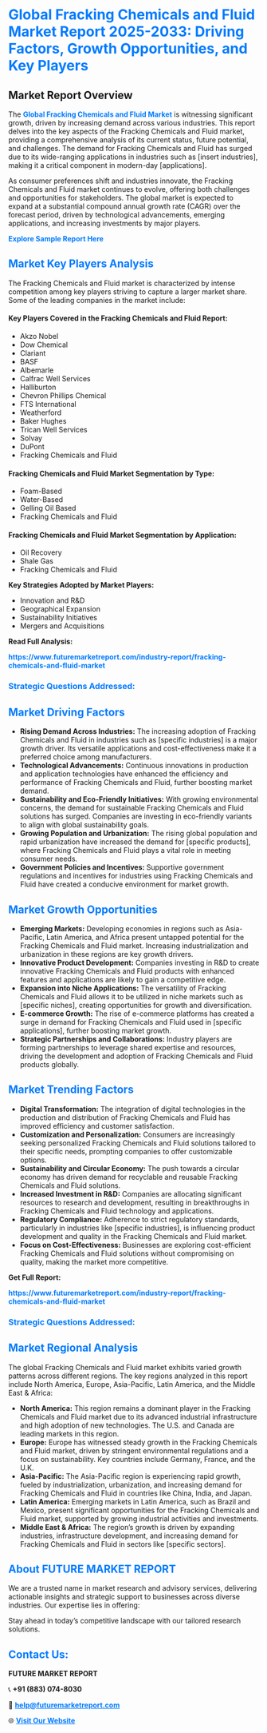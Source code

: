 <h1 style="color: #007BFF;">Global Fracking Chemicals and Fluid Market Report 2025-2033: Driving Factors, Growth Opportunities, and Key Players</h1>

<section id="overview">
<h2>Market Report Overview</h2>
<p>The <a href="https://www.futuremarketreport.com/industry-report/fracking-chemicals-and-fluid-market" style="color: #007BFF; text-decoration: none;"><strong>Global Fracking Chemicals and Fluid Market</strong></a> is witnessing significant growth, driven by increasing demand across various industries. This report delves into the key aspects of the Fracking Chemicals and Fluid market, providing a comprehensive analysis of its current status, future potential, and challenges. The demand for Fracking Chemicals and Fluid has surged due to its wide-ranging applications in industries such as [insert industries], making it a critical component in modern-day [applications].</p>
<p>As consumer preferences shift and industries innovate, the Fracking Chemicals and Fluid market continues to evolve, offering both challenges and opportunities for stakeholders. The global market is expected to expand at a substantial compound annual growth rate (CAGR) over the forecast period, driven by technological advancements, emerging applications, and increasing investments by major players.</p>
</section>

<section id="overview">
<p><a href="https://www.futuremarketreport.com/request-sample/reportId=99050" style="color: #007BFF; text-decoration: none;"><strong>Explore Sample Report Here</strong></a></p>
</section>

<section id="key-players">
<h2 style="color: #007BFF;">Market Key Players Analysis</h2>
<p>The Fracking Chemicals and Fluid market is characterized by intense competition among key players striving to capture a larger market share. Some of the leading companies in the market include:</p>
<h4>Key Players Covered in the Fracking Chemicals and Fluid Report:</h4>
<ul><li>Akzo Nobel</li><li>Dow Chemical</li><li>Clariant</li><li>BASF</li><li>Albemarle</li><li>Calfrac Well Services</li><li>Halliburton</li><li>Chevron Phillips Chemical</li><li>FTS International</li><li>Weatherford</li><li>Baker Hughes</li><li>Trican Well Services</li><li>Solvay</li><li>DuPont</li><li>Fracking Chemicals and Fluid</li></ul>
<h4>Fracking Chemicals and Fluid Market Segmentation by Type:</h4>
<ul><li>Foam-Based</li><li>Water-Based</li><li>Gelling Oil Based</li><li>Fracking Chemicals and Fluid</li></ul>

<h4>Fracking Chemicals and Fluid Market Segmentation by Application:</h4>
<ul><li>Oil Recovery</li><li>Shale Gas</li><li>Fracking Chemicals and Fluid</li></ul>
<p><strong>Key Strategies Adopted by Market Players:</strong></p>
<ul>
<li>Innovation and R&D</li>
<li>Geographical Expansion</li>
<li>Sustainability Initiatives</li>
<li>Mergers and Acquisitions</li>
</ul>
</section>

<section>
<p><strong>Read Full Analysis: </strong></p><a href="https://www.futuremarketreport.com/industry-report/fracking-chemicals-and-fluid-market" style="color: #007BFF; text-decoration: none;"><strong>https://www.futuremarketreport.com/industry-report/fracking-chemicals-and-fluid-market</strong></a>
<h3 style="color: #007BFF;">Strategic Questions Addressed:</h3>
</section>

<section id="driving-factors">
<h2 style="color: #007BFF;">Market Driving Factors</h2>
<ul>
<li><strong>Rising Demand Across Industries:</strong> The increasing adoption of Fracking Chemicals and Fluid in industries such as [specific industries] is a major growth driver. Its versatile applications and cost-effectiveness make it a preferred choice among manufacturers.</li>
<li><strong>Technological Advancements:</strong> Continuous innovations in production and application technologies have enhanced the efficiency and performance of Fracking Chemicals and Fluid, further boosting market demand.</li>
<li><strong>Sustainability and Eco-Friendly Initiatives:</strong> With growing environmental concerns, the demand for sustainable Fracking Chemicals and Fluid solutions has surged. Companies are investing in eco-friendly variants to align with global sustainability goals.</li>
<li><strong>Growing Population and Urbanization:</strong> The rising global population and rapid urbanization have increased the demand for [specific products], where Fracking Chemicals and Fluid plays a vital role in meeting consumer needs.</li>
<li><strong>Government Policies and Incentives:</strong> Supportive government regulations and incentives for industries using Fracking Chemicals and Fluid have created a conducive environment for market growth.</li>
</ul>
</section>

<section id="growth-opportunities">
<h2 style="color: #007BFF;">Market Growth Opportunities</h2>
<ul>
<li><strong>Emerging Markets:</strong> Developing economies in regions such as Asia-Pacific, Latin America, and Africa present untapped potential for the Fracking Chemicals and Fluid market. Increasing industrialization and urbanization in these regions are key growth drivers.</li>
<li><strong>Innovative Product Development:</strong> Companies investing in R&D to create innovative Fracking Chemicals and Fluid products with enhanced features and applications are likely to gain a competitive edge.</li>
<li><strong>Expansion into Niche Applications:</strong> The versatility of Fracking Chemicals and Fluid allows it to be utilized in niche markets such as [specific niches], creating opportunities for growth and diversification.</li>
<li><strong>E-commerce Growth:</strong> The rise of e-commerce platforms has created a surge in demand for Fracking Chemicals and Fluid used in [specific applications], further boosting market growth.</li>
<li><strong>Strategic Partnerships and Collaborations:</strong> Industry players are forming partnerships to leverage shared expertise and resources, driving the development and adoption of Fracking Chemicals and Fluid products globally.</li>
</ul>
</section>

<section id="trending-factors">
<h2 style="color: #007BFF;">Market Trending Factors</h2>
<ul>
<li><strong>Digital Transformation:</strong> The integration of digital technologies in the production and distribution of Fracking Chemicals and Fluid has improved efficiency and customer satisfaction.</li>
<li><strong>Customization and Personalization:</strong> Consumers are increasingly seeking personalized Fracking Chemicals and Fluid solutions tailored to their specific needs, prompting companies to offer customizable options.</li>
<li><strong>Sustainability and Circular Economy:</strong> The push towards a circular economy has driven demand for recyclable and reusable Fracking Chemicals and Fluid solutions.</li>
<li><strong>Increased Investment in R&D:</strong> Companies are allocating significant resources to research and development, resulting in breakthroughs in Fracking Chemicals and Fluid technology and applications.</li>
<li><strong>Regulatory Compliance:</strong> Adherence to strict regulatory standards, particularly in industries like [specific industries], is influencing product development and quality in the Fracking Chemicals and Fluid market.</li>
<li><strong>Focus on Cost-Effectiveness:</strong> Businesses are exploring cost-efficient Fracking Chemicals and Fluid solutions without compromising on quality, making the market more competitive.</li>
</ul>
</section>

<section>
<p><strong>Get Full Report: </strong></p><a href="https://www.futuremarketreport.com/industry-report/fracking-chemicals-and-fluid-market" style="color: #007BFF; text-decoration: none;"><strong>https://www.futuremarketreport.com/industry-report/fracking-chemicals-and-fluid-market</strong></a>
<h3 style="color: #007BFF;">Strategic Questions Addressed:</h3>
</section>


<section id="regional-analysis">
<h2 style="color: #007BFF;">Market Regional Analysis</h2>
<p>The global Fracking Chemicals and Fluid market exhibits varied growth patterns across different regions. The key regions analyzed in this report include North America, Europe, Asia-Pacific, Latin America, and the Middle East & Africa:</p>
<ul>
<li><strong>North America:</strong> This region remains a dominant player in the Fracking Chemicals and Fluid market due to its advanced industrial infrastructure and high adoption of new technologies. The U.S. and Canada are leading markets in this region.</li>
<li><strong>Europe:</strong> Europe has witnessed steady growth in the Fracking Chemicals and Fluid market, driven by stringent environmental regulations and a focus on sustainability. Key countries include Germany, France, and the U.K.</li>
<li><strong>Asia-Pacific:</strong> The Asia-Pacific region is experiencing rapid growth, fueled by industrialization, urbanization, and increasing demand for Fracking Chemicals and Fluid in countries like China, India, and Japan.</li>
<li><strong>Latin America:</strong> Emerging markets in Latin America, such as Brazil and Mexico, present significant opportunities for the Fracking Chemicals and Fluid market, supported by growing industrial activities and investments.</li>
<li><strong>Middle East & Africa:</strong> The region’s growth is driven by expanding industries, infrastructure development, and increasing demand for Fracking Chemicals and Fluid in sectors like [specific sectors].</li>
</ul>
</section>

<footer>
<h2 style="color: #007BFF;">About FUTURE MARKET REPORT</h2>
<p>We are a trusted name in market research and advisory services, delivering actionable insights and strategic support to businesses across diverse industries. Our expertise lies in offering:</p>

<p>Stay ahead in today’s competitive landscape with our tailored research solutions.</p>

<h2 style="color: #007BFF;">Contact Us:</h2>
<p><strong>FUTURE MARKET REPORT</strong></p>
<p>📞 <strong>+91 (883) 074-8030</strong></p>
<p>📧 <strong><a href="mailto:help@futuremarketreport.com" style="color: #007BFF;">help@futuremarketreport.com</a></strong></p>
<p>🌐 <strong><a href="https://www.futuremarketreport.com/" style="color: #007BFF;">Visit Our Website</a></strong></p>
</footer>
